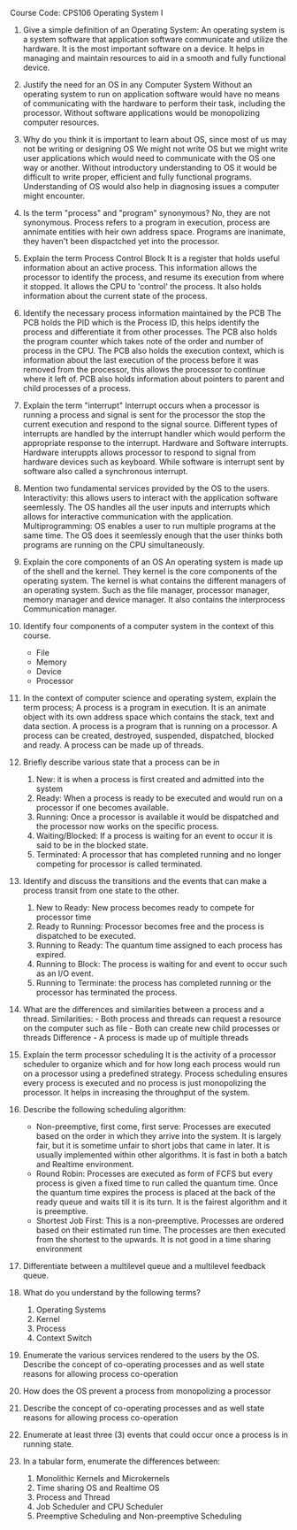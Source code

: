 Course Code: CPS106 Operating System I

1. Give a simple definition of an Operating System:
	An operating system is a system software that application software communicate and utilize the hardware. It is the most important software on a device. It helps in managing and maintain resources to aid in a smooth and fully functional device.
2. Justify the need for an OS in any Computer System
	Without an operating system to run on application software would have no means of communicating with the hardware to perform their task, including the processor. Without software applications would be monopolizing computer resources. 

  3. Why do you think it is important to learn about OS, since most of us may not be writing or designing OS
	  We might not write OS but we might write user applications which would need to communicate with the OS one way or another. Without introductory understanding to OS it would be difficult to write proper, efficient and fully functional programs. Understanding of OS would also help in diagnosing issues a computer might encounter.
4. Is the term "process" and "program" synonymous?
	No, they are not synonymous. Process refers to a program in execution, process are annimate entities with heir own address space. Programs are inanimate, they haven't been dispactched yet into the processor. 
5. Explain the term Process Control Block
	It is a register that holds useful information about an active process. This information allows the processor to identify the process, and resume its execution from where it stopped. It allows the CPU to 'control' the process.  It also  holds information about the current state of the process.  
6. Identify the necessary process information maintained by the PCB
	The PCB holds the PID which is the Process ID, this helps identify the process and differentiate it from other processes. The PCB also holds the program counter which takes note of the order and number of process in the CPU. The PCB also holds the execution context, which is information about the last execution of the process before it was removed from the processor, this allows the processor to continue where it left of. PCB also holds information about pointers to parent and child processes of a process.
7. Explain the term "interrupt"
	Interrupt occurs when a processor is running a process and signal is sent for the processor the stop the current execution and respond to the signal source. Different types of interrupts are handled by the interrupt handler which would perform the appropriate response to the interrupt.  Hardware and Software interrupts. Hardware interuppts allows processor to respond to signal from hardware devices such as keyboard. While software is interrupt sent by software also called a synchronous interrupt.
8. Mention two fundamental services provided by the OS to the users. 
	Interactivity: this allows users to interact with the application software seemlessly. The OS handles all the user inputs and interrupts which allows for interactive communication with the application. 
	Multiprogramming: OS enables a user to run multiple programs at the same time. The OS does it seemlessly enough that the user thinks both programs are running on the CPU simultaneously. 

9. Explain the core components of an OS
	An operating system is made up of the shell and the kernel. They kernel is the core components of the operating system. The kernel is what contains the different managers of an operating system. Such as the file manager, processor manager, memory manager and device manager. It also contains the interprocess Communication manager. 

10. Identify four components of a computer system in the context of this course. 
	- File
	- Memory
	- Device
	- Processor
11. In the context of computer science and operating system, explain the term process;
	A process is a program in execution. It is an animate object with its own address space which contains the stack, text and data section. A process is a program that is running on a processor. A process can be created, destroyed, suspended, dispatched, blocked and ready. A process can be made up  of  threads.

12. Briefly describe various state that a process can be in
	1. New: it is when a process is first created and admitted into the system
	2. Ready: When a process is ready to be executed and would run on a processor if one becomes available. 
	3. Running: Once a processor is available it would be dispatched and the processor now works on the specific process.
	4. Waiting/Blocked: If a process is waiting for an event to occur it is said to be in the blocked state. 
	5. Terminated: A processor that has completed running and no longer competing for processor is called terminated. 
13. Identify and discuss the transitions and the events that can make a process transit from one state to the other.
	1. New to Ready: New process becomes ready to compete for processor time
	2. Ready to Running: Processor becomes free and the process is dispatched to be executed.
	3. Running to Ready: The quantum time assigned to each process has expired. 
	4. Running to Block: The process is waiting for and event to occur such as an I/O event. 
	5. Running to Terminate: the process has completed running or the processor has terminated the process.
14. What are the differences and similarities between a process and a thread.
	Similarities:
		- Both process and threads can request a resource on the computer such as file
		- Both can create new child processes or threads
	Difference
		- A process is made up of multiple threads
  15. Explain the term processor scheduling
	It is the activity of a processor scheduler to organize which and for how long each process would run on a processor using a predefined strategy. Process scheduling ensures every process is executed and no process is just monopolizing the processor. It helps in increasing the throughput of the system. 

16. Describe the following scheduling algorithm:
	- Non-preemptive, first come, first serve: Processes are executed based on the order in which they arrive into  the system. It is largely fair, but it is sometime unfair to short jobs that came in later. It is usually implemented within other algorithms. It is fast in both a batch and Realtime environment.
	- Round Robin: Processes are executed as form of FCFS but every process is given a fixed time to run called the quantum time. Once the quantum time expires the process is placed at the back of the ready queue and waits till it is its turn. It is the fairest algorithm and it is preemptive.  
	- Shortest Job First: This is a non-preemptive. Processes are ordered based on their estimated run time. The processes are then executed from the shortest to the upwards. It is not good in a time sharing environment

17. Differentiate between a multilevel queue and a multilevel feedback queue. 
18. What do you understand by the following terms?
	1. Operating Systems
	2. Kernel
	3. Process
	4. Context Switch
19. Enumerate the various services rendered to the users by the OS. Describe the concept of co-operating processes and as well state reasons for allowing process co-operation
20. How does the OS prevent a process from monopolizing a processor
21. Describe the concept of co-operating processes and as well state reasons for allowing process co-operation
22. Enumerate at least three (3) events that could occur once a process is in running state. 
23. In a tabular form, enumerate the differences between:
	1. Monolithic Kernels and Microkernels
	2. Time sharing OS and Realtime OS
	3. Process and Thread
	4. Job Scheduler and CPU Scheduler
	5. Preemptive Scheduling and Non-preemptive Scheduling


